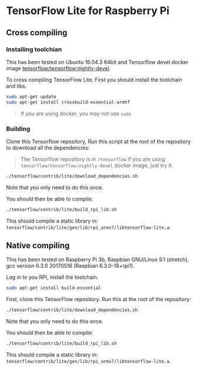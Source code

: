 
# TensorFlow Lite for Raspberry Pi

## Cross compiling
### Installing toolchian
This has been tested on Ubuntu 16.04.3 64bit and Tensorflow devel docker image [tensorflow/tensorflow:nightly-devel](https://hub.docker.com/r/tensorflow/tensorflow/tags/).

To cross compiling TensorFlow Lite. First you should install the toolchain and libs.
```bash
sudo apt-get update
sudo apt-get install crossbuild-essential-armhf
```
> If you are using docker, you may not use `sudo`

### Building
Clone this Tensorflow repository, Run this script at the root of the repository to download all the dependencies:
> The Tensorflow repository is in `/tensorflow` if you are using `tensorflow/tensorflow:nightly-devel` docker image, just try it.
```bash
./tensorflow/contrib/lite/download_dependencies.sh
```
Note that you only need to do this once.

You should then be able to compile:
```bash
./tensorflow/contrib/lite/build_rpi_lib.sh
```

This should compile a static library in:
`tensorflow/contrib/lite/gen/lib/rpi_armv7/libtensorflow-lite.a`.

## Native compiling
This has been tested on Raspberry Pi 3b, Raspbian GNU/Linux 9.1 (stretch), gcc version 6.3.0 20170516 (Raspbian 6.3.0-18+rpi1).

Log in to you RPI, install the toolchain.
```bash
sudo apt-get install build-essential
```

First, clone this TensorFlow repository. Run this at the root of the repository:
```bash
./tensorflow/contrib/lite/download_dependencies.sh
```
Note that you only need to do this once.

You should then be able to compile:
```bash
./tensorflow/contrib/lite/build_rpi_lib.sh
```

This should compile a static library in:
`tensorflow/contrib/lite/gen/lib/rpi_armv7/libtensorflow-lite.a`.
